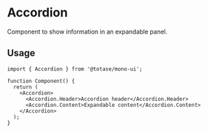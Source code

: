 # Accordion

Component to show information in an expandable panel.

## Usage

```tsx
import { Accordion } from '@totase/mono-ui';

function Component() {
  return (
    <Accordion>
      <Accordion.Header>Accordion header</Accordion.Header>
      <Accordion.Content>Expandable content</Accordion.Content>
    </Accordion>
  );
}
```
